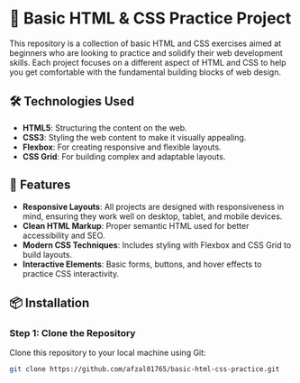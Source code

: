 # 🚀 Basic HTML & CSS Practice Project

This repository is a collection of basic HTML and CSS exercises aimed at beginners who are looking to practice and solidify their web development skills. Each project focuses on a different aspect of HTML and CSS to help you get comfortable with the fundamental building blocks of web design.

## 🛠️ Technologies Used
- **HTML5**: Structuring the content on the web.
- **CSS3**: Styling the web content to make it visually appealing.
- **Flexbox**: For creating responsive and flexible layouts.
- **CSS Grid**: For building complex and adaptable layouts.

## 🌟 Features
- **Responsive Layouts**: All projects are designed with responsiveness in mind, ensuring they work well on desktop, tablet, and mobile devices.
- **Clean HTML Markup**: Proper semantic HTML used for better accessibility and SEO.
- **Modern CSS Techniques**: Includes styling with Flexbox and CSS Grid to build layouts.
- **Interactive Elements**: Basic forms, buttons, and hover effects to practice CSS interactivity.

## 📦 Installation

### Step 1: Clone the Repository

Clone this repository to your local machine using Git:

```bash
git clone https://github.com/afzal01765/basic-html-css-practice.git

```
